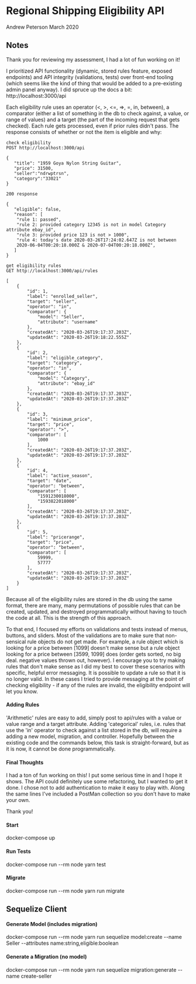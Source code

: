 # Regional Shipping Eligibility API
Andrew Peterson March 2020

## Notes

Thank you for reviewing my assessment, I had a lot of fun working on it!

I prioritized API functionality (dynamic, stored rules feature, exposed endpoints) and API integrity (validations, tests) over front-end tooling (which seems like the kind of thing that would be added to a pre-existing admin panel anyway). I did spruce up the docs a bit: http://localhost:3000/api

Each eligibility rule uses an operator (<, >, <=, =>, =, in, between), a comparator (either a list of something in the db to check against, a value, or range of values) and a target (the part of the incoming request that gets checked). Each rule gets processed, even if prior rules didn't pass. The response consists of whether or not the item is eligible and why:



```
check eligibility
POST http://localhost:3000/api

{
   "title": "1959 Goya Nylon String Guitar",
   "price": 31500,
   "seller":"ndrwptrsn",
   "category":"33021"
}

200 response

{
   "eligible": false,
   "reason": [
    "rule 1: passed",
    "rule 2: provided category 12345 is not in model Category attribute ebay_id",
    "rule 3: provided price 123 is not > 1000",
    "rule 4: today's date 2020-03-26T17:24:02.647Z is not between
    2020-06-04T00:20:18.000Z & 2020-07-04T00:20:18.000Z",
   ]
}
```

```
get eligibility rules
GET http://localhost:3000/api/rules

[
    {
        "id": 1,
        "label": "enrolled_seller",
        "target": "seller",
        "operator": "in",
        "comparator": {
            "model": "Seller",
            "attribute": "username"
        },
        "createdAt": "2020-03-26T19:17:37.203Z",
        "updatedAt": "2020-03-26T19:18:22.555Z"
    },
    {
        "id": 2,
        "label": "eligible_category",
        "target": "category",
        "operator": "in",
        "comparator": {
            "model": "Category",
            "attribute": "ebay_id"
        },
        "createdAt": "2020-03-26T19:17:37.203Z",
        "updatedAt": "2020-03-26T19:17:37.203Z"
    },
    {
        "id": 3,
        "label": "minimum_price",
        "target": "price",
        "operator": ">",
        "comparator": [
            1000
        ],
        "createdAt": "2020-03-26T19:17:37.203Z",
        "updatedAt": "2020-03-26T19:17:37.203Z"
    },
    {
        "id": 4,
        "label": "active_season",
        "target": "date",
        "operator": "between",
        "comparator": [
            "1591230018000",
            "1593822018000"
        ],
        "createdAt": "2020-03-26T19:17:37.203Z",
        "updatedAt": "2020-03-26T19:17:37.203Z"
    },
    {
        "id": 5,
        "label": "pricerange",
        "target": "price",
        "operator": "between",
        "comparator": [
            59999,
            57777
        ],
        "createdAt": "2020-03-26T19:17:37.203Z",
        "updatedAt": "2020-03-26T19:17:37.203Z"
    }
]
```


Because all of the eligibility rules are stored in the db using the same format, there are many, many permutations of possible rules that can be created, updated, and destroyed programmatically without having to touch the code at all. This is the strength of this approach.

To that end, I focused my efforts on validations and tests instead of menus, buttons, and sliders. Most of the validations are to make sure that non-sensical rule objects do not get made. For example, a rule object which is looking for a price between [1099] doesn't make sense but a rule object looking for a price between [3599, 1099] does (order gets sorted, no big deal. negative values thrown out, however). I encourage you to try making rules that don't make sense as I did my best to cover these scenarios with specific, helpful error messaging. It is possible to update a rule so that it is no longer valid. In these cases I tried to provide messaging at the point of checking eligibility - if any of the rules are invalid, the eligibility endpoint will let you know.

#### Adding Rules

'Arithmetic' rules are easy to add, simply post to api/rules with a value or value range and a target attribute. Adding 'categorical' rules, i.e. rules that use the 'in' operator to check against a list stored in the db, will require a adding a new model, migration, and controller. Hopefully between the existing code and the commands below, this task is straight-forward, but as it is now, it cannot be done programmatically.

#### Final Thoughts

I had a ton of fun working on this! I put some serious time in and I hope it shows. The API could definitely use some refactoring, but I wanted to get it done. I chose not to add authentication to make it easy to play with. Along the same lines I've included a PostMan collection so you don't have to make your own.

Thank you!

#### Start
docker-compose up

#### Run Tests
docker-compose run --rm node yarn test

#### Migrate
docker-compose run --rm node yarn run migrate

## Sequelize Client

#### Generate Model (includes migration)
docker-compose run --rm node yarn run sequelize model:create  --name Seller --attributes name:string,eligible:boolean

#### Generate a Migration (no model)
docker-compose run --rm node yarn run sequelize migration:generate --name create-seller
